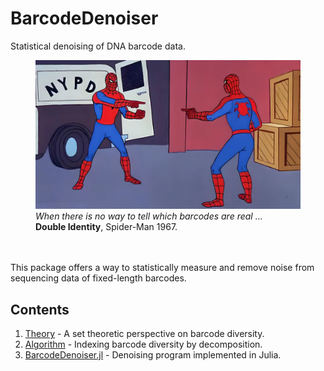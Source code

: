 # BarcodeDenoiser
Statistical denoising of DNA barcode data.

<figure>
    <img src = 'double-identity.jpg' width = '750'>
    <figcaption>
    <i>When there is no way to tell which barcodes are real ...</i><br>
    <b>Double Identity</b>, Spider-Man 1967.
    </figcaption>
</figure>
<br></br>
This package offers a way to statistically measure and remove noise from sequencing data of fixed-length barcodes.

## Contents
1. [Theory](notebooks/theory.ipynb) - A set theoretic perspective on barcode diversity.
2. [Algorithm](notebooks/algorithm.pdf) - Indexing barcode diversity by decomposition.
3. [BarcodeDenoiser.jl](src/BarcodeDenoiser.jl) - Denoising program implemented in Julia.
